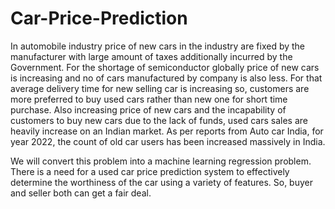 # Car-Price-Prediction
In automobile industry price of new cars in the industry are fixed by the manufacturer with large amount of taxes additionally incurred by the Government. For the shortage of semiconductor globally price of new cars is increasing and no of cars manufactured by company is also less. For that average delivery time for new selling car is increasing so, customers are more preferred to buy used cars rather than new one for short time purchase. Also increasing price of new cars and the incapability of customers to buy new cars due to the lack of funds, used cars sales are heavily increase on an Indian market. As per reports from Auto car India, for year 2022, the count of old car users has been increased massively in India. 



We will convert this problem into a machine learning regression problem. There is a need for a used car price prediction system to effectively determine the worthiness of the car using a variety of features. So, buyer and seller both can get a fair deal.
